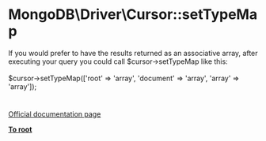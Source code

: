 # MongoDB\Driver\Cursor::setTypeMap




<div class="phpcode"><span class="html">
If you would prefer to have the results returned as an associative array, after executing your query you could call $cursor-&gt;setTypeMap like this:<br><br>$cursor-&gt;setTypeMap([&apos;root&apos; =&gt; &apos;array&apos;, &apos;document&apos; =&gt; &apos;array&apos;, &apos;array&apos; =&gt; &apos;array&apos;]);</span>
</div>
  

#

[Official documentation page](https://www.php.net/manual/en/mongodb-driver-cursor.settypemap.php)

**[To root](/README.md)**
